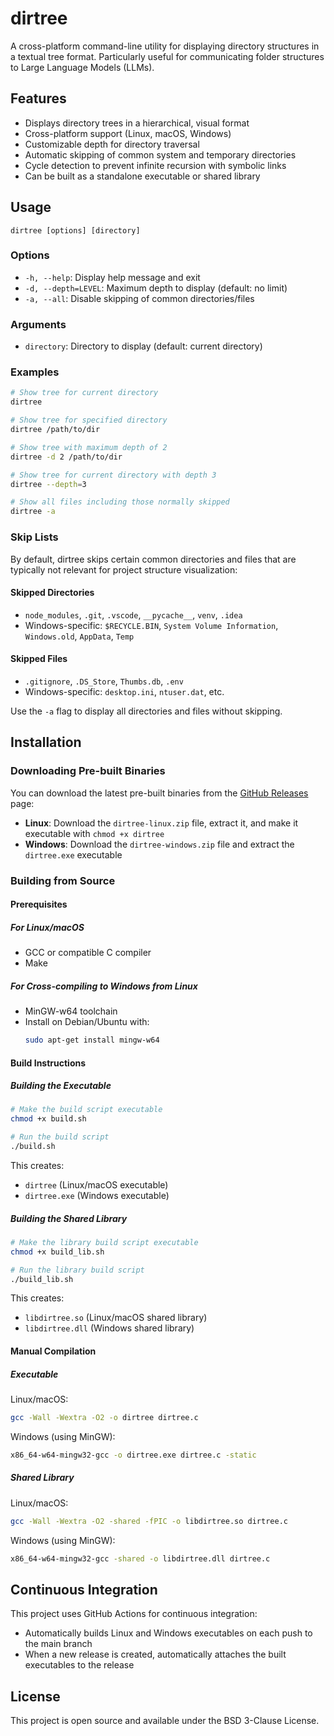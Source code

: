 # dirtree

A cross-platform command-line utility for displaying directory structures in a textual tree format. Particularly useful for communicating folder structures to Large Language Models (LLMs).

## Features

- Displays directory trees in a hierarchical, visual format
- Cross-platform support (Linux, macOS, Windows)
- Customizable depth for directory traversal
- Automatic skipping of common system and temporary directories
- Cycle detection to prevent infinite recursion with symbolic links
- Can be built as a standalone executable or shared library

## Usage

```
dirtree [options] [directory]
```

### Options

- `-h, --help`: Display help message and exit
- `-d, --depth=LEVEL`: Maximum depth to display (default: no limit)
- `-a, --all`: Disable skipping of common directories/files

### Arguments

- `directory`: Directory to display (default: current directory)

### Examples

```bash
# Show tree for current directory
dirtree

# Show tree for specified directory
dirtree /path/to/dir

# Show tree with maximum depth of 2
dirtree -d 2 /path/to/dir

# Show tree for current directory with depth 3
dirtree --depth=3

# Show all files including those normally skipped
dirtree -a
```

### Skip Lists

By default, dirtree skips certain common directories and files that are typically not relevant for project structure visualization:

#### Skipped Directories
- `node_modules`, `.git`, `.vscode`, `__pycache__`, `venv`, `.idea`
- Windows-specific: `$RECYCLE.BIN`, `System Volume Information`, `Windows.old`, `AppData`, `Temp`

#### Skipped Files
- `.gitignore`, `.DS_Store`, `Thumbs.db`, `.env`
- Windows-specific: `desktop.ini`, `ntuser.dat`, etc.

Use the `-a` flag to display all directories and files without skipping.

## Installation

### Downloading Pre-built Binaries

You can download the latest pre-built binaries from the [GitHub Releases](https://github.com/a2hop/dirtree/releases) page:

- **Linux**: Download the `dirtree-linux.zip` file, extract it, and make it executable with `chmod +x dirtree`
- **Windows**: Download the `dirtree-windows.zip` file and extract the `dirtree.exe` executable

### Building from Source

#### Prerequisites

##### For Linux/macOS

- GCC or compatible C compiler
- Make

##### For Cross-compiling to Windows from Linux

- MinGW-w64 toolchain
- Install on Debian/Ubuntu with:
  ```bash
  sudo apt-get install mingw-w64
  ```

#### Build Instructions

##### Building the Executable

```bash
# Make the build script executable
chmod +x build.sh

# Run the build script
./build.sh
```

This creates:
- `dirtree` (Linux/macOS executable)
- `dirtree.exe` (Windows executable)

##### Building the Shared Library

```bash
# Make the library build script executable
chmod +x build_lib.sh

# Run the library build script
./build_lib.sh
```

This creates:
- `libdirtree.so` (Linux/macOS shared library)
- `libdirtree.dll` (Windows shared library)

#### Manual Compilation

##### Executable

Linux/macOS:
```bash
gcc -Wall -Wextra -O2 -o dirtree dirtree.c
```

Windows (using MinGW):
```bash
x86_64-w64-mingw32-gcc -o dirtree.exe dirtree.c -static
```

##### Shared Library

Linux/macOS:
```bash
gcc -Wall -Wextra -O2 -shared -fPIC -o libdirtree.so dirtree.c
```

Windows (using MinGW):
```bash
x86_64-w64-mingw32-gcc -shared -o libdirtree.dll dirtree.c
```

## Continuous Integration

This project uses GitHub Actions for continuous integration:

- Automatically builds Linux and Windows executables on each push to the main branch
- When a new release is created, automatically attaches the built executables to the release

## License

This project is open source and available under the BSD 3-Clause License.
